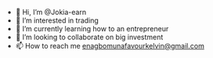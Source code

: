- 👋 Hi, I’m @Jokia-earn
- 👀 I’m interested in trading 
- 🌱 I’m currently learning how to an entrepreneur
- 💞️ I’m looking to collaborate on big investment 
- 📫 How to reach me enagbomunafavourkelvin@gmail.com

<!---
Jokia-earn/Jokia-earn is a ✨ special ✨ repository because its `README.md` (this file) appears on your GitHub profile.
You can click the Preview link to take a look at your changes.
--->
